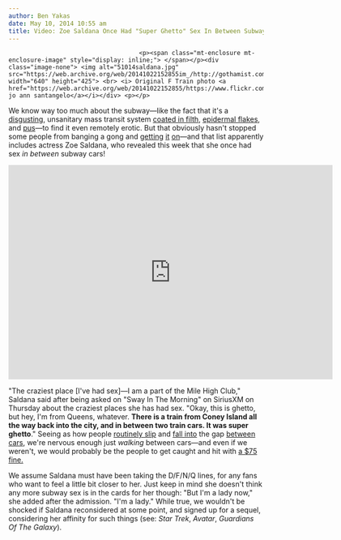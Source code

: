 ```yaml
---
author: Ben Yakas
date: May 10, 2014 10:55 am
title: Video: Zoe Saldana Once Had "Super Ghetto" Sex In Between Subway Cars
---
```


	
										<p><span class="mt-enclosure mt-enclosure-image" style="display: inline;"> </span></p><div class="image-none"> <img alt="51014saldana.jpg" src="https://web.archive.org/web/20141022152855im_/http://gothamist.com/attachments/byakas/51014saldana.jpg" width="640" height="425"> <br> <i> Original F Train photo <a href="https://web.archive.org/web/20141022152855/https://www.flickr.com/photos/joannsantangelo/4721558336/">via jo ann santangelo</a></i></div> <p></p>

<p>We know way too much about the subway&#x2014;like the fact that it&apos;s a <a href="https://web.archive.org/web/20141022152855/http://gothamist.com/2011/05/05/straphangers_report_the_subway_cont.php">disgusting</a>, unsanitary mass transit system <a href="https://web.archive.org/web/20141022152855/http://gothamist.com/2013/11/04/what_microbes_are_in_your_subway_st.php">coated in filth</a>, <a href="https://web.archive.org/web/20141022152855/http://gothamist.com/2013/05/09/when_you_breathe_on_the_subway_you.php">epidermal flakes</a>, and <a href="https://web.archive.org/web/20141022152855/http://gothamist.com/2014/02/20/photo_popping_zits_subway.php">pus</a>&#x2014;to find it even remotely erotic. But that obviously hasn&apos;t stopped some people from banging a gong and <a href="https://web.archive.org/web/20141022152855/http://gothamist.com/2012/11/30/two_young_ladies_filmed_giving_thei.php">getting</a> <a href="https://web.archive.org/web/20141022152855/http://gothamist.com/2013/10/04/video_are_these_subway_humpers_havi.php">it</a> <a href="https://web.archive.org/web/20141022152855/http://gothamist.com/2010/12/12/nsfw_couple_gets_overly_raunchy_on.php#photo-1">on</a>&#x2014;and that list apparently includes actress Zoe Saldana, who revealed this week that she once had sex <em>in between</em> subway cars!</p>

<center><iframe frameborder="0" width="640" height="423" scrolling="no" id="molvideoplayer" title="MailOnline Embed Player" src="https://web.archive.org/web/20141022152855if_/http://www.dailymail.co.uk/embed/video/1094175.html"></iframe></center>

<p>&quot;The craziest place [I&apos;ve had sex]&#x2014;I am a part of the Mile High Club,&quot; Saldana said after being asked on &quot;Sway In The Morning&quot; on SiriusXM on Thursday about the craziest places she has had sex. &quot;Okay, this is ghetto, but hey, I&apos;m from Queens, whatever. <strong>There is a train from Coney Island all the way back into the city, and in between two train cars. It was super ghetto</strong>.&quot; Seeing as how people <a href="https://web.archive.org/web/20141022152855/http://gothamist.com/2013/10/30/subway_surfer_suffers_head_injury_a.php">routinely slip</a> and <a href="https://web.archive.org/web/20141022152855/http://gothamist.com/2011/03/01/man_dies_after_falling_between_subw.php">fall into</a> the gap <a href="https://web.archive.org/web/20141022152855/http://gothamist.com/2013/09/01/video_man_falls_under_subway_car_in.php">between cars</a>, we&apos;re nervous enough just <em>walking</em> between cars&#x2014;and even if we weren&apos;t, we would probably be the people to get caught and hit with <a href="https://web.archive.org/web/20141022152855/http://web.mta.info/nyct/rules/TransitAdjudicationBureau/rules.htm">a $75 fine.</a></p>

<p>We assume Saldana must have been taking the D/F/N/Q lines, for any fans who want to feel a little bit closer to her. Just keep in mind she doesn&apos;t think any more subway sex is in the cards for her though: &quot;But I&apos;m a lady now,&quot; she added after the admission. &quot;I&apos;m a lady.&quot; While true, we wouldn&apos;t be shocked if Saldana reconsidered at some point, and signed up for a sequel, considering her affinity for such things (see: <em>Star Trek</em>, <em>Avatar</em>, <em>Guardians Of The Galaxy</em>). </p>					
										
									
				